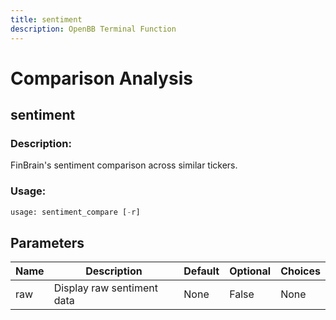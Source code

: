 ```yaml
---
title: sentiment
description: OpenBB Terminal Function
---
```


# Comparison Analysis

## sentiment

### Description: 

FinBrain's sentiment comparison across similar tickers.

### Usage: 
```python
usage: sentiment_compare [-r]
```

## Parameters

| Name | Description | Default | Optional | Choices |
| ---- | ----------- | ------- | -------- | ------- |
| raw | Display raw sentiment data | None | False | None |


